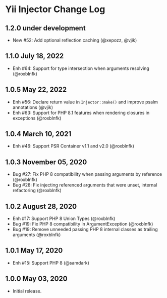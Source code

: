 # Yii Injector Change Log

## 1.2.0 under development

- New #52: Add optional reflection caching (@xepozz, @vjik)

## 1.1.0 July 18, 2022

- Enh #64: Support for type intersection when arguments resolving (@roxblnfk)

## 1.0.5 May 22, 2022

- Enh #56: Declare return value in `Injector::make()` and improve psalm annotations (@vjik)
- Enh #63: Support for PHP 8.1 features when rendering closures in exceptions (@roxblnfk)

## 1.0.4 March 10, 2021

- Enh #46: Support PSR Container v1.1 and v2.0 (@roxblnfk)

## 1.0.3 November 05, 2020

- Bug #27: Fix PHP 8 compatibility when passing arguments by reference (@roxblnfk)
- Bug #28: Fix injecting referenced arguments that were unset, internal refactoring (@roxblnfk)

## 1.0.2 August 28, 2020

- Enh #17: Support PHP 8 Union Types (@roxblnfk)
- Bug #19: Fix PHP 8 compatibility in ArgumentException (@roxblnfk)
- Bug #19: Remove unneeded passing PHP 8 internal classes as trailing arguments (@roxblnfk)

## 1.0.1 May 17, 2020

- Enh #15: Support PHP 8 (@samdark)

## 1.0.0 May 03, 2020

- Initial release.
